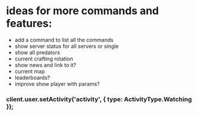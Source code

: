 # ideas for more commands and features:

- add a command to list all the commands
- show server status for all servers or single
- show all predators
- current crafting rotation
- show news and link to it?
- current map
- leaderboards?
- improve show player with params?

### client.user.setActivity('activity', { type: ActivityType.Watching });
